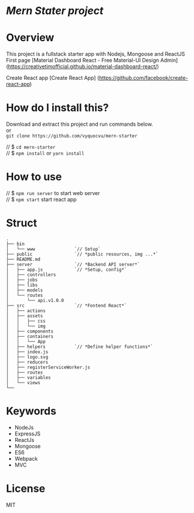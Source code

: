 # *Mern Stater project*

# Overview
  This project is a fullstack starter app with Nodejs, Mongoose and ReactJS  
  First page [Material Dashboard React - Free Material-UI Design Admin] (https://creativetimofficial.github.io/material-dashboard-react/)  

  Create React app [Create React App] (https://github.com/facebook/create-react-app)  

# How do I install this?

  Download and extract this project and run commands below.  
  or  
  `git clone https://github.com/vyquocvu/mern-starter`

// $ `cd mern-starter`  
// $ `npm install` or `yarn install`  

# How to use  
// $ `npm run server` to start web server  
// $ `npm start` start react app  

# Struct
  
```
. 
├── bin  
│   └── www               `// Setup`  
├── public                `// *public resources, img ...*`  
├── README.md  
├── server                `// *Backend API server*`  
│   ├── app.js            `// *Setup, config*`  
│   ├── controllers  
│   ├── jobs  
│   ├── libs  
│   ├── models  
│   └── routes  
│       └── api.v1.0.0  
├── src                   `// *Fontend React*`  
│   ├── actions  
│   ├── assets  
│   │   ├── css  
│   │   └── img  
│   ├── components  
│   ├── containers  
│   │   └── App  
│   ├── helpers           `// *Define helper functions*`  
│   ├── index.js  
│   ├── logo.svg  
│   ├── reducers  
│   ├── registerServiceWorker.js  
│   ├── routes  
│   ├── variables  
│   └── views  
└──  
```
# Keywords  
  - NodeJs
  - ExpressJS
  - ReactJs
  - Mongoose
  - ES6
  - Webpack
  - MVC 

# License
MIT
